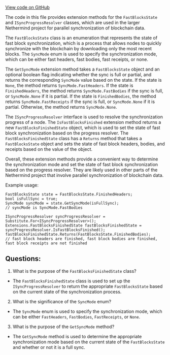 [View code on GitHub](https://github.com/NethermindEth/nethermind/src/Nethermind/Nethermind.Synchronization.Test/ParallelSync/Extensions.cs)

The code in this file provides extension methods for the `FastBlocksState` and `ISyncProgressResolver` classes, which are used in the larger Nethermind project for parallel synchronization of blockchain data. 

The `FastBlocksState` class is an enumeration that represents the state of fast block synchronization, which is a process that allows nodes to quickly synchronize with the blockchain by downloading only the most recent blocks. The `SyncMode` enum is used to specify the synchronization mode, which can be either fast headers, fast bodies, fast receipts, or none. 

The `GetSyncMode` extension method takes a `FastBlocksState` object and an optional boolean flag indicating whether the sync is full or partial, and returns the corresponding `SyncMode` value based on the state. If the state is `None`, the method returns `SyncMode.FastHeaders`. If the state is `FinishedHeaders`, the method returns `SyncMode.FastBodies` if the sync is full, or `SyncMode.None` if it is partial. If the state is `FinishedBodies`, the method returns `SyncMode.FastReceipts` if the sync is full, or `SyncMode.None` if it is partial. Otherwise, the method returns `SyncMode.None`. 

The `ISyncProgressResolver` interface is used to resolve the synchronization progress of a node. The `IsFastBlocksFinished` extension method returns a new `FastBlocksFinishedState` object, which is used to set the state of fast block synchronization based on the progress resolver. The `FastBlocksFinishedState` class has a `Returns` method that takes a `FastBlocksState` object and sets the state of fast block headers, bodies, and receipts based on the value of the object. 

Overall, these extension methods provide a convenient way to determine the synchronization mode and set the state of fast block synchronization based on the progress resolver. They are likely used in other parts of the Nethermind project that involve parallel synchronization of blockchain data. 

Example usage:

```
FastBlocksState state = FastBlocksState.FinishedHeaders;
bool isFullSync = true;
SyncMode syncMode = state.GetSyncMode(isFullSync);
// syncMode is SyncMode.FastBodies

ISyncProgressResolver syncProgressResolver = Substitute.For<ISyncProgressResolver>();
Extensions.FastBlocksFinishedState fastBlocksFinishedState = syncProgressResolver.IsFastBlocksFinished();
fastBlocksFinishedState.Returns(FastBlocksState.FinishedBodies);
// fast block headers are finished, fast block bodies are finished, fast block receipts are not finished
```
## Questions: 
 1. What is the purpose of the `FastBlocksFinishedState` class?
- The `FastBlocksFinishedState` class is used to set up the `ISyncProgressResolver` to return the appropriate `FastBlocksState` based on the current state of the synchronization process.

2. What is the significance of the `SyncMode` enum?
- The `SyncMode` enum is used to specify the synchronization mode, which can be either `FastHeaders`, `FastBodies`, `FastReceipts`, or `None`.

3. What is the purpose of the `GetSyncMode` method?
- The `GetSyncMode` method is used to determine the appropriate synchronization mode based on the current state of the `FastBlocksState` and whether or not it is a full sync.
